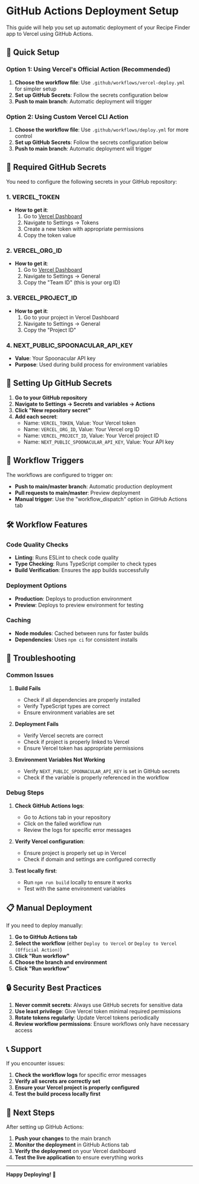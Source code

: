 # GitHub Actions Deployment Setup

This guide will help you set up automatic deployment of your Recipe Finder app to Vercel using GitHub Actions.

## 🚀 Quick Setup

### Option 1: Using Vercel's Official Action (Recommended)

1. **Choose the workflow file**: Use `.github/workflows/vercel-deploy.yml` for simpler setup
2. **Set up GitHub Secrets**: Follow the secrets configuration below
3. **Push to main branch**: Automatic deployment will trigger

### Option 2: Using Custom Vercel CLI Action

1. **Choose the workflow file**: Use `.github/workflows/deploy.yml` for more control
2. **Set up GitHub Secrets**: Follow the secrets configuration below
3. **Push to main branch**: Automatic deployment will trigger

## 🔧 Required GitHub Secrets

You need to configure the following secrets in your GitHub repository:

### 1. VERCEL_TOKEN
- **How to get it**: 
  1. Go to [Vercel Dashboard](https://vercel.com/dashboard)
  2. Navigate to Settings → Tokens
  3. Create a new token with appropriate permissions
  4. Copy the token value

### 2. VERCEL_ORG_ID
- **How to get it**:
  1. Go to [Vercel Dashboard](https://vercel.com/dashboard)
  2. Navigate to Settings → General
  3. Copy the "Team ID" (this is your org ID)

### 3. VERCEL_PROJECT_ID
- **How to get it**:
  1. Go to your project in Vercel Dashboard
  2. Navigate to Settings → General
  3. Copy the "Project ID"

### 4. NEXT_PUBLIC_SPOONACULAR_API_KEY
- **Value**: Your Spoonacular API key
- **Purpose**: Used during build process for environment variables

## 📝 Setting Up GitHub Secrets

1. **Go to your GitHub repository**
2. **Navigate to Settings → Secrets and variables → Actions**
3. **Click "New repository secret"**
4. **Add each secret**:
   - Name: `VERCEL_TOKEN`, Value: Your Vercel token
   - Name: `VERCEL_ORG_ID`, Value: Your Vercel org ID
   - Name: `VERCEL_PROJECT_ID`, Value: Your Vercel project ID
   - Name: `NEXT_PUBLIC_SPOONACULAR_API_KEY`, Value: Your API key

## 🔄 Workflow Triggers

The workflows are configured to trigger on:

- **Push to main/master branch**: Automatic production deployment
- **Pull requests to main/master**: Preview deployment
- **Manual trigger**: Use the "workflow_dispatch" option in GitHub Actions tab

## 🛠️ Workflow Features

### Code Quality Checks
- **Linting**: Runs ESLint to check code quality
- **Type Checking**: Runs TypeScript compiler to check types
- **Build Verification**: Ensures the app builds successfully

### Deployment Options
- **Production**: Deploys to production environment
- **Preview**: Deploys to preview environment for testing

### Caching
- **Node modules**: Cached between runs for faster builds
- **Dependencies**: Uses `npm ci` for consistent installs

## 🚨 Troubleshooting

### Common Issues

1. **Build Fails**
   - Check if all dependencies are properly installed
   - Verify TypeScript types are correct
   - Ensure environment variables are set

2. **Deployment Fails**
   - Verify Vercel secrets are correct
   - Check if project is properly linked to Vercel
   - Ensure Vercel token has appropriate permissions

3. **Environment Variables Not Working**
   - Verify `NEXT_PUBLIC_SPOONACULAR_API_KEY` is set in GitHub secrets
   - Check if the variable is properly referenced in the workflow

### Debug Steps

1. **Check GitHub Actions logs**:
   - Go to Actions tab in your repository
   - Click on the failed workflow run
   - Review the logs for specific error messages

2. **Verify Vercel configuration**:
   - Ensure project is properly set up in Vercel
   - Check if domain and settings are configured correctly

3. **Test locally first**:
   - Run `npm run build` locally to ensure it works
   - Test with the same environment variables

## 📋 Manual Deployment

If you need to deploy manually:

1. **Go to GitHub Actions tab**
2. **Select the workflow** (either `Deploy to Vercel` or `Deploy to Vercel (Official Action)`)
3. **Click "Run workflow"**
4. **Choose the branch and environment**
5. **Click "Run workflow"**

## 🔒 Security Best Practices

1. **Never commit secrets**: Always use GitHub secrets for sensitive data
2. **Use least privilege**: Give Vercel token minimal required permissions
3. **Rotate tokens regularly**: Update Vercel tokens periodically
4. **Review workflow permissions**: Ensure workflows only have necessary access

## 📞 Support

If you encounter issues:

1. **Check the workflow logs** for specific error messages
2. **Verify all secrets are correctly set**
3. **Ensure your Vercel project is properly configured**
4. **Test the build process locally first**

## 🎯 Next Steps

After setting up GitHub Actions:

1. **Push your changes** to the main branch
2. **Monitor the deployment** in GitHub Actions tab
3. **Verify the deployment** on your Vercel dashboard
4. **Test the live application** to ensure everything works

---

**Happy Deploying! 🚀** 